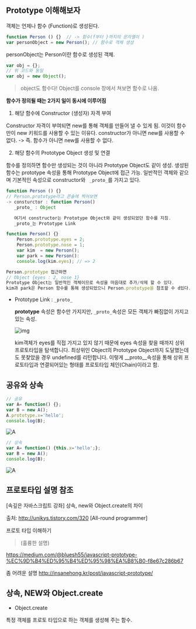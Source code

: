 ## Prototype 이해해보자

객체는 언제나 함수 (Function)로 생성된다.

```javascript
function Person () {}  // -> 함수(f부터 }까지의 문자열이 )
var personObject = new Person(); // 함수로 객체 생성
```

personObject는 Person이란 함수로 생성된 객체. 

```javascript
var obj = {};
// 위 코드와 동일
var obj = new Object();


```

> object도 함수다! Object를 console 창에서 쳐보면 함수로 나옴. 



**함수가 정의될 때는 2가지 일이 동시에 이루어짐**

1. 해당 함수에 Constructor (생성자) 자격 부여

Constructor 자격이 부여되면 new를 통해 객체를 만들어 낼 수 있게 됨. 이것이 함수만이 new 키워드를 사용할 수 있는 이유다. constructor가 아니면 new를 사용할 수 없다. -> 즉. 함수가 아니면 new를 사용할 수 없다. 

2. 해당 함수의 Prototype Object 생성 및 연결

함수를 정의하면 함수만 생성되는 것이 아니라 Prototype Object도 같이 생성. 생성된 함수는 prototype 속성을 통해 Prototype Object에 접근 가능. 일반적인 객체와 같으며 기본적인 속성으로 constructor와 ``` _proto_```를 가지고 있다.

```javascript
function Person () {} 
// Person.prototype라고 콘솔에 찍어보면
-> consturctor : function Person()
   _proto_ : Object

   여기서 constructor는 Prototype Object와 같이 생성되었던 함수를 지칭.
   _proto_는 Prototype Link
```



```javascript
function Person() {}
    Person.prototype.eyes = 2;
    Person.prototype.nose = 1;
    var kim  = new Person();
    var park = new Person():
	console.log(kim.eyes); // => 2

Person.prototype 접근하면
// Object {eyes : 2, nose 1}
Prototype Object는 일반적인 객체이므로 속성을 마음대로 추가/삭제 할 수 있다. 
kim과 park은 Person 함수를 통해 생성되었으니 Person.prototype을 참조할 수 d있다.


```

- Prototype Link  : ```_proto_```

  **prototype** 속성은 함수만 가지지만,
  ```_proto_```속성은 모든 객체가 빠짐없이 가지고 있는 속성.



  ![img](https://cdn-images-1.medium.com/max/800/1*4V9q1tS5GWLU4sMkhOVNEg.png)

  kim객체가 eyes를 직접 가지고 있지 않기 때문에 eyes 속성을 찾을 때까지 상위 프로토타입을 탐색합니다. 최상위인 Object의 Prototype Object까지 도달했는데도 못찾았을 경우 undefined를 리턴합니다. 이렇게 __proto__속성을 통해 상위 프로토타입과 연결되어있는 형태를 프로토타입 체인(Chain)이라고 함.

## 공유와 상속

```javascript
// 공유
var A= function() {};
var B = new A();
A.prototype.x='hello';
console.log(B);
```

![A](http://insanehong.kr/post/javascript-prototype/@img/result1.jpeg)

```javascript
// 상속
var A= function() {this.x='hello';};
var B = new A();
console.log(B);
```

![A](http://insanehong.kr/post/javascript-prototype/@img/result2.jpeg)



## 프로토타입 설명 참조

[속깊은 자바스크립트 강좌] 상속, new와 Object.create의 차이

출처: <http://unikys.tistory.com/320> [All-round programmer]

프로토 타입 이해하기 

> (훌륭한 설명)

https://medium.com/@bluesh55/javascript-prototype-%EC%9D%B4%ED%95%B4%ED%95%98%EA%B8%B0-f8e67c286b67

좀 어려운 설명 http://insanehong.kr/post/javascript-prototype/





## 상속, NEW와 Object.create

-  Object.create

특정 객체를 프로토 타입으로 하는 객체를 생성해 주는 함수.

